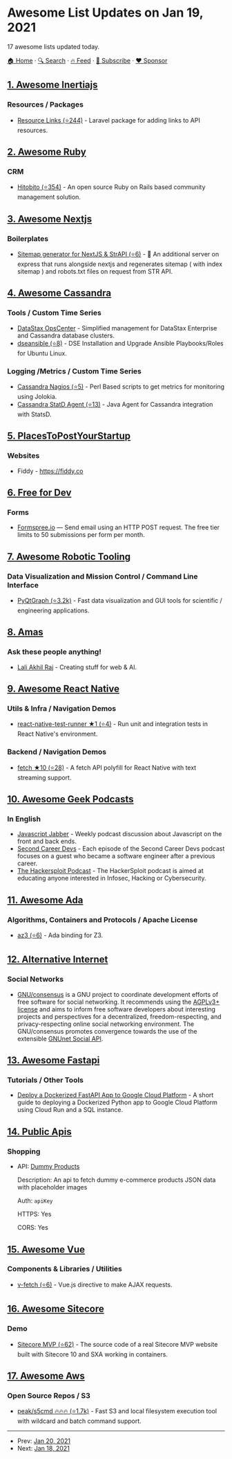 # Awesome List Updates on Jan 19, 2021

17 awesome lists updated today.

[🏠 Home](/README.md) · [🔍 Search](https://www.trackawesomelist.com/search/) · [🔥 Feed](https://www.trackawesomelist.com/rss.xml) · [📮 Subscribe](https://trackawesomelist.us17.list-manage.com/subscribe?u=d2f0117aa829c83a63ec63c2f&id=36a103854c) · [❤️  Sponsor](https://github.com/sponsors/theowenyoung)



## [1. Awesome Inertiajs](/content/innocenzi/awesome-inertiajs/README.md)

### Resources / Packages

*   [Resource Links (⭐244)](https://github.com/spatie/laravel-resource-links) - Laravel package for adding links to API resources.

## [2. Awesome Ruby](/content/markets/awesome-ruby/README.md)

### CRM

*   [Hitobito (⭐354)](https://github.com/hitobito/hitobito) - An open source Ruby on Rails based community management solution.

## [3. Awesome Nextjs](/content/unicodeveloper/awesome-nextjs/README.md)

### Boilerplates

*   [Sitemap generator for NextJS & StrAPI (⭐6)](https://github.com/stovv/next-strapi-sitemap) - 🦾 An additional server on express that runs alongside nextjs and regenerates sitemap ( with index sitemap ) and robots.txt files on request from STR API.

## [4. Awesome Cassandra](/content/Anant/awesome-cassandra/README.md)

### Tools / Custom Time Series

*   [DataStax OpsCenter](http://www.datastax.com/what-we-offer/products-services/datastax-opscenter) - Simplified management for DataStax Enterprise and Cassandra database clusters.
*   [dseansible (⭐8)](https://github.com/yabinmeng/dseansible) - DSE Installation and Upgrade Ansible Playbooks/Roles for Ubuntu Linux.

### Logging /Metrics / Custom Time Series

*   [Cassandra Nagios (⭐5)](https://github.com/causes/cassandra-nagios) - Perl Based scripts to get metrics for monitoring using Jolokia.
*   [Cassandra StatD Agent (⭐13)](https://github.com/lookout/cassandra-statsd-agent) - Java Agent for Cassandra integration with StatsD.

## [5. PlacesToPostYourStartup](/content/mmccaff/PlacesToPostYourStartup/README.md)

### Websites

*   Fiddy - <https://fiddy.co>

## [6. Free for Dev](/content/ripienaar/free-for-dev/README.md)

### Forms

*   [Formspree.io](https://formspree.io/) — Send email using an HTTP POST request. The free tier limits to 50 submissions per form per month.

## [7. Awesome Robotic Tooling](/content/protontypes/awesome-robotic-tooling/README.md)

### Data Visualization and Mission Control / Command Line Interface

*   [PyQtGraph (⭐3.2k)](https://github.com/pyqtgraph/pyqtgraph) - Fast data visualization and GUI tools for scientific / engineering applications.

## [8. Amas](/content/sindresorhus/amas/README.md)

### Ask these people anything!

*   [Lali Akhil Raj](https://github.com/Lalisfeed/ama) - Creating stuff for web & AI.

## [9. Awesome React Native](/content/jondot/awesome-react-native/README.md)

### Utils & Infra / Navigation Demos

*   [react-native-test-runner ★1 (⭐4)](https://github.com/acostalima/react-native-test-runner) - Run unit and integration tests in React Native's environment.

### Backend / Navigation Demos

*   [fetch ★10 (⭐28)](https://github.com/react-native-community/fetch) - A fetch API polyfill for React Native with text streaming support.

## [10. Awesome Geek Podcasts](/content/ayr-ton/awesome-geek-podcasts/README.md)

### In English

*   [Javascript Jabber](https://devchat.tv/podcasts/js-jabber/) - Weekly podcast discussion about Javascript on the front and back ends.
*   [Second Career Devs](https://secondcareerdevs.com/) - Each episode of the Second Career Devs podcast focuses on a guest who became a software engineer after a previous career.
*   [The Hackersploit Podcast](https://www.listennotes.com/podcasts/the-hackersploit-podcast-alexis-rwTafnO1K9c/) - The HackerSploit podcast is aimed at educating anyone interested in Infosec, Hacking or Cybersecurity.

## [11. Awesome Ada](/content/ohenley/awesome-ada/README.md)

### Algorithms, Containers and Protocols / Apache License

*   [az3 (⭐6)](https://github.com/Componolit/AZ3) - Ada binding for Z3.

## [12. Alternative Internet](/content/redecentralize/alternative-internet/README.md)

### Social Networks

*   [GNU/consensus](https://gnu.org/consensus) is a GNU project to coordinate development efforts of free software for social networking. It recommends using the [AGPLv3+ license](https://gnu.org/licenses/agpl) and aims to inform free software developers about interesting projects and perspectives for a decentralized, freedom-respecting, and privacy-respecting online social networking environment. The GNU/consensus promotes convergence towards the use of the extensible [GNUnet Social API](https://gnunet.org/design-social-messaging-system).

## [13. Awesome Fastapi](/content/mjhea0/awesome-fastapi/README.md)

### Tutorials / Other Tools

*   [Deploy a Dockerized FastAPI App to Google Cloud Platform](https://towardsdatascience.com/deploy-a-dockerized-fastapi-app-to-google-cloud-platform-24f72266c7ef) - A short guide to deploying a Dockerized Python app to Google Cloud Platform using Cloud Run and a SQL instance.

## [14. Public Apis](/content/public-apis/public-apis/README.md)

### Shopping

- API: [Dummy Products](https://dummyproducts-api.herokuapp.com/)

  Description: An api to fetch dummy e-commerce products JSON data with placeholder images

  Auth: `apiKey`

  HTTPS: Yes

  CORS: Yes



## [15. Awesome Vue](/content/vuejs/awesome-vue/README.md)

### Components & Libraries / Utilities

*   [v-fetch (⭐6)](https://github.com/shaynekasai/v-fetch) - Vue.js directive to make AJAX requests.

## [16. Awesome Sitecore](/content/MartinMiles/awesome-sitecore/README.md)

### Demo

*   [Sitecore MVP (⭐62)](https://github.com/Sitecore/MVP-Site) - The source code of a real Sitecore MVP website built with Sitecore 10 and SXA working in containers.

## [17. Awesome Aws](/content/donnemartin/awesome-aws/README.md)

### Open Source Repos / S3

*   [peak/s5cmd :fire::fire::fire: (⭐1.7k)](https://github.com/peak/s5cmd) - Fast S3 and local filesystem execution tool with wildcard and batch command support.

---

- Prev: [Jan 20, 2021](/content/2021/01/20/README.md)
- Next: [Jan 18, 2021](/content/2021/01/18/README.md)